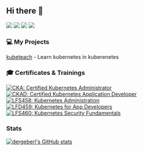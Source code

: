 ## Hi there :wave:



[![](https://img.shields.io/badge/Twitter-1DA1F2?style=for-the-badge&logo=twitter&logoColor=white)](https://twitter.com/dergeberl)
[![](https://img.shields.io/badge/GitHub-100000?style=for-the-badge&logo=github&logoColor=white)](https://github.com/dergeberl)
[![](https://img.shields.io/badge/LinkedIn-0077B5?style=for-the-badge&logo=linkedin&logoColor=white)](https://www.linkedin.com/in/maximilian-geberl/)
[![](https://img.shields.io/badge/Xing-0698A0?style=for-the-badge&logo=xing&logoColor=white)](https://www.xing.com/profile/Maximilian_Geberl)

### :computer: My Projects

[kubeteach](https://github.com/dergeberl/kubeteach) - Learn kubernetes in kuberenetes



### :mortar_board: Certificates & Trainings

<!--START_SECTION:badges-->

[![CKA: Certified Kubernetes Administrator](https://images.credly.com/size/110x110/images/8b8ed108-e77d-4396-ac59-2504583b9d54/cka_from_cncfsite__281_29.png)](http://www.credly.com/badges/225d234f-0c4d-4a87-82d1-12a021fd4df1 "CKA: Certified Kubernetes Administrator")
[![CKAD: Certified Kubernetes Application Developer](https://images.credly.com/size/110x110/images/f88d800c-5261-45c6-9515-0458e31c3e16/ckad_from_cncfsite.png)](http://www.credly.com/badges/b2d7a1ef-3967-418a-b9e9-65e2adf80825 "CKAD: Certified Kubernetes Application Developer")
[![LFS458: Kubernetes Administration](https://images.credly.com/size/110x110/images/ed2a2973-5dd0-43b8-9f43-ccd00db9b160/LF_logobadge.png)](http://www.credly.com/badges/cbc881fb-59bb-47e1-bca7-1111fb3ff7f7 "LFS458: Kubernetes Administration")
[![LFD459: Kubernetes for App Developers](https://images.credly.com/size/110x110/images/d2d0c23b-5e65-4eba-8d72-927a3a9c2a0b/LF_logobadge.png)](http://www.credly.com/badges/929c2192-08fb-427d-8783-e4f578321eb3 "LFD459: Kubernetes for App Developers")
[![LFS460: Kubernetes Security Fundamentals](https://images.credly.com/size/110x110/images/e43a62e0-ce7b-40c2-9f04-ab0f3809f827/LF_logobadge.png)](http://www.credly.com/badges/55f47a64-4cf2-4889-81a2-b87d128649fb "LFS460: Kubernetes Security Fundamentals")
<!--END_SECTION:badges-->

### Stats


[![dergeberl's GitHub stats](https://github-readme-stats.vercel.app/api?username=dergeberl)](https://github.com/anuraghazra/github-readme-stats)
